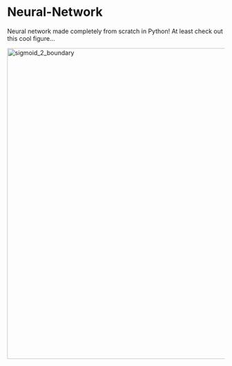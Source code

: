 # Neural-Network
Neural network made completely from scratch in Python! At least check out this cool figure...

<img width="720" alt="sigmoid_2_boundary" src="https://user-images.githubusercontent.com/60802511/117533376-1c5f9e00-afb2-11eb-8ed5-be6383cc2422.png">
